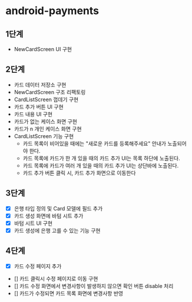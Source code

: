 # android-payments

## 1단계
- NewCardScreen UI 구현

## 2단계
- 카드 데이터 저장소 구현
- NewCardScreen 구조 리팩토링
- CardListScreen 껍데기 구현
- 카드 추가 버튼 UI 구현
- 카드 내용 UI 구현
- 카드가 없는 케이스 화면 구현
- 카드가 n 개인 케이스 화면 구현
- CardListScreen 기능 구현
  - 카드 목록이 비어있을 때에는 "새로운 카드를 등록해주세요" 안내가 노출되어야 한다.
  - 카드 목록에 카드가 한 개 있을 때의 카드 추가 UI는 목록 하단에 노출된다.
  - 카드 목록에 카드가 여러 개 있을 때의 카드 추가 UI는 상단바에 노출된다.
  - 카드 추가 버튼 클릭 시, 카드 추가 화면으로 이동한다

## 3단계
- [x] 은행 타입 정의 및 Card 모델에 필드 추가
- [x] 카드 생성 화면에 바텀 시트 추가
- [x] 바텀 시트 UI 구현
- [x] 카드 생성에 은행 고를 수 있는 기능 구현

## 4단계
- [x] 카드 수정 페이지 추가
- [] 카드 클릭시 수정 페이지로 이동 구현
- [] 카드 수정 화면에서 변경사항이 발생하지 않으면 확인 버튼 disable 처리
- [] 카드가 수정되면 카드 목록 화면에 변경사항 반영